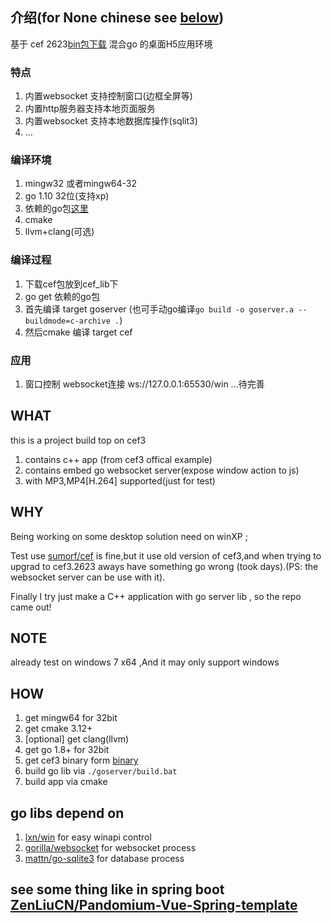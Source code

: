 ## 介绍(for None chinese see [below](https://github.com/ZenLiuCN/zcef/#what))
基于 cef 2623[bin包下载](https://github.com/ZenLiuCN/zcef/releases/tag/v0.pre) 混合go 的桌面H5应用环境
### 特点
1. 内置websocket 支持控制窗口(边框全屏等)
2. 内置http服务器支持本地页面服务
3. 内置websocket 支持本地数据库操作(sqlit3)
4. ...
### 编译环境
1. mingw32 或者mingw64-32
2. go 1.10 32位(支持xp)
3. 依赖的go包[这里](https://github.com/ZenLiuCN/zcef/#go-libs-depend-on)
4. cmake
5. llvm+clang(可选)
### 编译过程
1. 下载cef包放到cef_lib下
2. go get 依赖的go包
3. 首先编译 target goserver (也可手动go编译`go build -o goserver.a --buildmode=c-archive .`)
4. 然后cmake 编译 target cef 

### 应用
1. 窗口控制
  websocket连接 ws://127.0.0.1:65530/win
 ...待完善

## WHAT
this is a project build top on cef3 
1. contains c++ app (from cef3 offical example)
2. contains embed go websocket server(expose window action to js)
3. with MP3,MP4[H.264] supported(just for test)
## WHY
Being working on some desktop solution need on winXP ;

Test use [sumorf/cef](https://github.com/sumorf/cef) is fine,but it use old version of cef3,and when trying to upgrad to cef3.2623 aways have something go wrong (took days).(PS: the websocket server can be use with it).

Finally I try just make a C++ application with go server lib , so the repo came out!

## NOTE
already test on windows 7 x64 ,And it may only support windows 

## HOW
1. get mingw64 for 32bit
1. get cmake 3.12+
1. [optional] get clang(llvm) 
1. get go 1.8+ for 32bit
1. get cef3 binary form [binary](https://github.com/ZenLiuCN/zcef/releases/tag/v0.pre)
1. build go lib via `./goserver/build.bat`
1. build app via cmake 

## go libs depend on
1. [lxn/win](https://github.com/lxn/win) for easy winapi control
1. [gorilla/websocket](https://github.com/gorilla/websocket) for websocket process
1. [mattn/go-sqlite3](https://github.com/mattn/go-sqlite3) for database process

## see some thing like in spring boot [ZenLiuCN/Pandomium-Vue-Spring-template](https://github.com/ZenLiuCN/Pandomium-Vue-Spring-template)
